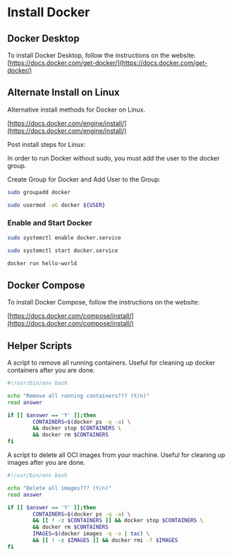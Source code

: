 # Install Docker

## Docker Desktop

To install Docker Desktop, follow the instructions on the website:
[https://docs.docker.com/get-docker/](https://docs.docker.com/get-docker/)

## Alternate Install on Linux

Alternative install methods for Docker on Linux.

[https://docs.docker.com/engine/install/](https://docs.docker.com/engine/install/)

Post install steps for Linux:

In order to run Docker without sudo, you must add the user to the docker group.

Create Group for Docker and Add User to the Group:

```bash
sudo groupadd docker
```

```bash
sudo usermod -aG docker ${USER}
```

### Enable and Start Docker

```bash
sudo systemctl enable docker.service

sudo systemctl start docker.service

docker run hello-world
```

## Docker Compose

To install Docker Compose, follow the instructions on the website:

[https://docs.docker.com/compose/install/](https://docs.docker.com/compose/install/)

## Helper Scripts

A script to remove all running containers. Useful for cleaning up docker
containers after you are done.

```bash
#!/usr/bin/env bash

echo "Remove all running containers??? (Y/n)"
read answer

if [[ $answer == 'Y' ]];then
        CONTAINERS=$(docker ps -q -a) \
        && docker stop $CONTAINERS \
        && docker rm $CONTAINERS
fi
```

A script to delete all OCI images from your machine. Useful for cleaning up
images after you are done.

```bash
#!/usr/bin/env bash

echo "Delete all images??? (Y/n)"
read answer

if [[ $answer == 'Y' ]];then
        CONTAINERS=$(docker ps -q -a) \
        && [[ ! -z $CONTAINERS ]] && docker stop $CONTAINERS \
        && docker rm $CONTAINERS
        IMAGES=$(docker images -q -a | tac) \
        && [[ ! -z $IMAGES ]] && docker rmi -f $IMAGES
fi
```
